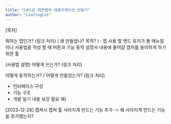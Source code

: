 ```yaml
---
title: "C#으로 화면캡쳐 애플리케이션 만들기"
author: "LoafingCat"
---
```


[목차]


뭐하는 앱인가? (링크 처리)
( 왜 만들었나? 목적? ) : 앱 사용 할 엔드 유저가 볼 메뉴얼이나 사용법을 작성 할 때
버튼과 기능 동작 설명서 내용에 들어갈 캡처를 용이하게 하기 위한 툴

(사용법 설명)
어떻게 쓰는가? (링크 처리)

어떻게 동작하는가? / 어떻게 만들었는가? (링크 처리)
 - 인터페이스 구성
 - 기능 구조
 - 개발 일기
내용 보강 필요 예)

  [2023-12-28]
캡쳐시 캡쳐 툴 사라지게 만드는 기능 추가
  -> 왜 사라지게 만드는 기능을 추가했는지?